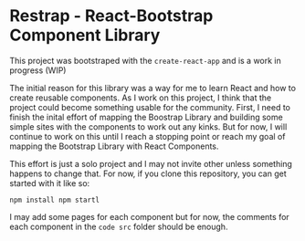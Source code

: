 # Restrap - React-Bootstrap Component Library

This project was bootstraped with the `create-react-app` and is a work in progress (WIP)

The initial reason for this library was a way for me to learn React and how to create reusable components. As I work on this project, I think that the project could become something usable for the community. First, I need to finish the inital effort of mapping the Boostrap Library and building some simple sites with the components to work out any kinks. But for now, I will continue to work on this until I reach a stopping point or reach my goal of mapping the Bootstrap Library with React Components.

This effort is just a solo project and I may not invite other unless something happens to change that. For now, if you clone this repository, you can get started with it like so: 

`
npm install
npm startl
`

I may add some pages for each component but for now, the comments for each component in the `code src` folder should be enough. 


